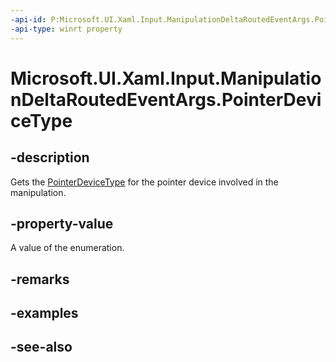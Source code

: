 ```yaml
---
-api-id: P:Microsoft.UI.Xaml.Input.ManipulationDeltaRoutedEventArgs.PointerDeviceType
-api-type: winrt property
---
```


<!-- Property syntax
public Windows.Devices.Input.PointerDeviceType PointerDeviceType { get; }
-->

# Microsoft.UI.Xaml.Input.ManipulationDeltaRoutedEventArgs.PointerDeviceType

## -description
Gets the [PointerDeviceType](/uwp/api/windows.devices.input.pointerdevicetype) for the pointer device involved in the manipulation.

## -property-value
A value of the enumeration.

## -remarks

## -examples

## -see-also
